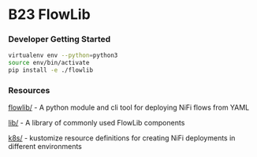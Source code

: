 # B23 FlowLib #

### Developer Getting Started ###

```bash
virtualenv env --python=python3
source env/bin/activate
pip install -e ./flowlib
```

### Resources ###

[flowlib/](./flowlib/README.md) - A python module and cli tool for deploying NiFi flows from YAML

[lib/](./lib/README.md) - A library of commonly used FlowLib components

[k8s/](./k8s/README.md) - kustomize resource definitions for creating NiFi deployments in different environments
